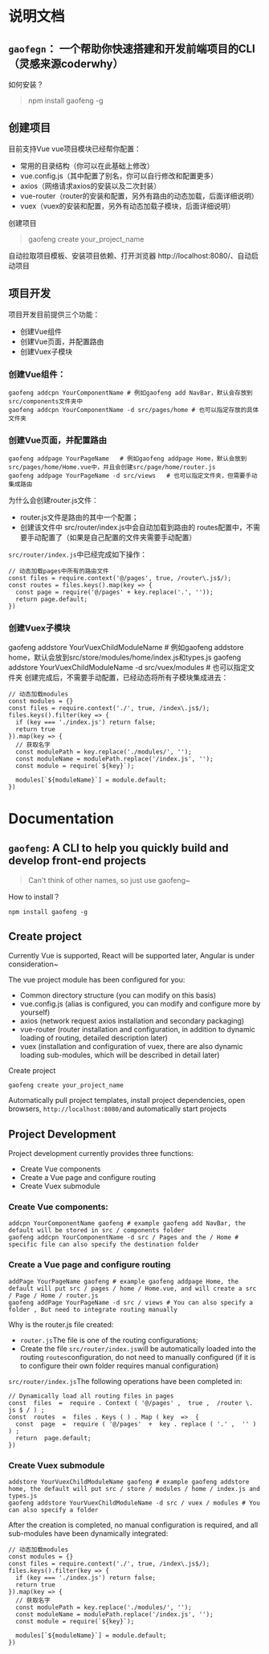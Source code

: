 # 说明文档

## `gaofegn`： 一个帮助你快速搭建和开发前端项目的CLI（灵感来源coderwhy）

如何安装？

> npm install gaofeng -g

## 创建项目

目前支持Vue
vue项目模块已经帮你配置：

- 常用的目录结构（你可以在此基础上修改）
- vue.config.js（其中配置了别名，你可以自行修改和配置更多）
- axios（网络请求axios的安装以及二次封装）
- vue-router（router的安装和配置，另外有路由的动态加载，后面详细说明）
- vuex（vuex的安装和配置，另外有动态加载子模块，后面详细说明）

创建项目

>  gaofeng create your_project_name

自动拉取项目模板、安装项目依赖、打开浏览器 http://localhost:8080/、自动启动项目

## 项目开发

项目开发目前提供三个功能：

- 创建Vue组件
- 创建Vue页面，并配置路由
- 创建Vuex子模块

### 创建Vue组件：

```
gaofeng addcpn YourComponentName # 例如gaofeng add NavBar，默认会存放到src/components文件夹中
gaofeng addcpn YourComponentName -d src/pages/home # 也可以指定存放的具体文件夹
```

### 创建Vue页面，并配置路由

```
gaofeng addpage YourPageName   # 例如gaofeng addpage Home，默认会放到src/pages/home/Home.vue中，并且会创建src/page/home/router.js
gaofeng addpage YourPageName -d src/views   # 也可以指定文件夹，但需要手动集成路由
```



为什么会创建router.js文件：

- router.js文件是路由的其中一个配置；
- 创建该文件中 src/router/index.js中会自动加载到路由的 routes配置中，不需要手动配置了（如果是自己配置的文件夹需要手动配置）

`src/router/index.js`中已经完成如下操作：

```
// 动态加载pages中所有的路由文件
const files = require.context('@/pages', true, /router\.js$/);
const routes = files.keys().map(key => {
  const page = require('@/pages' + key.replace('.', ''));
  return page.default;
})
```

### 创建Vuex子模块

gaofeng addstore YourVuexChildModuleName # 例如gaofeng addstore home，默认会放到src/store/modules/home/index.js和types.js
gaofeng addstore YourVuexChildModuleName -d src/vuex/modules # 也可以指定文件夹
创建完成后，不需要手动配置，已经动态将所有子模块集成进去：

```
// 动态加载modules
const modules = {}
const files = require.context('./', true, /index\.js$/);
files.keys().filter(key => {
  if (key === './index.js') return false;
  return true
}).map(key => {  
  // 获取名字
  const modulePath = key.replace('./modules/', '');
  const moduleName = modulePath.replace('/index.js', '');
  const module = require(`${key}`);

  modules[`${moduleName}`] = module.default;
})
```

# Documentation

## `gaofeng`: A CLI to help you quickly build and develop front-end projects

> Can't think of other names, so just use gaofeng~

How to install？

```
npm install gaofeng -g
```

## Create project

Currently Vue is supported, React will be supported later, Angular is under consideration~

The vue project module has been configured for you:

- Common directory structure (you can modify on this basis)
- vue.config.js (alias is configured, you can modify and configure more by yourself)
- axios (network request axios installation and secondary packaging)
- vue-router (router installation and configuration, in addition to dynamic loading of routing, detailed description later)
- vuex (installation and configuration of vuex, there are also dynamic loading sub-modules, which will be described in detail later)

Create project

```
gaofeng create your_project_name
```

Automatically pull project templates, install project dependencies, open browsers, `http://localhost:8080/`and automatically start projects

## Project Development

Project development currently provides three functions:

- Create Vue components
- Create a Vue page and configure routing
- Create Vuex submodule

### Create Vue components:

```
addcpn YourComponentName gaofeng # example gaofeng add NavBar, the default will be stored in src / components folder 
gaofeng addcpn YourComponentName -d src / Pages and the / Home # specific file can also specify the destination folder
```

### Create a Vue page and configure routing

```
addPage YourPageName gaofeng # example gaofeng addpage Home, the default will put src / pages / home / Home.vue, and will create a src / Page / Home / router.js 
gaofeng addPage YourPageName -d src / views # You can also specify a folder , But need to integrate routing manually
```

Why is the router.js file created:

- `router.js`The file is one of the routing configurations;
- Create the file `src/router/index.js`will be automatically loaded into the routing `routes`configuration, do not need to manually configured (if it is to configure their own folder requires manual configuration)

`src/router/index.js`The following operations have been completed in:

```
// Dynamically load all routing files in pages 
const  files  =  require . Context ( '@/pages' ,  true ,  /router \. js $ / ) ; 
const  routes  =  files . Keys ( ) . Map ( key  =>  { 
  const  page  =  require ( '@/pages'  +  key . replace ( '.' ,  '' ) ) ; 
  return  page.default;
})
```

### Create Vuex submodule

```
addstore YourVuexChildModuleName gaofeng # example gaofeng addstore home, the default will put src / store / modules / home / index.js and types.js 
gaofeng addstore YourVuexChildModuleName -d src / vuex / modules # You can also specify a folder
```

After the creation is completed, no manual configuration is required, and all sub-modules have been dynamically integrated:

```
// 动态加载modules
const modules = {}
const files = require.context('./', true, /index\.js$/);
files.keys().filter(key => {
  if (key === './index.js') return false;
  return true
}).map(key => {  
  // 获取名字
  const modulePath = key.replace('./modules/', '');
  const moduleName = modulePath.replace('/index.js', '');
  const module = require(`${key}`);

  modules[`${moduleName}`] = module.default;
})
```
